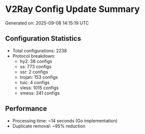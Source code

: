 # V2Ray Config Update Summary
Generated on: 2025-09-08 14:15:19 UTC

## Configuration Statistics
- Total configurations: 2238
- Protocol breakdown:
  - hy2: 38 configs
  - ss: 773 configs
  - ssr: 2 configs
  - trojan: 153 configs
  - tuic: 4 configs
  - vless: 1015 configs
  - vmess: 241 configs

## Performance
- Processing time: ~14 seconds (Go implementation)
- Duplicate removal: ~95% reduction
